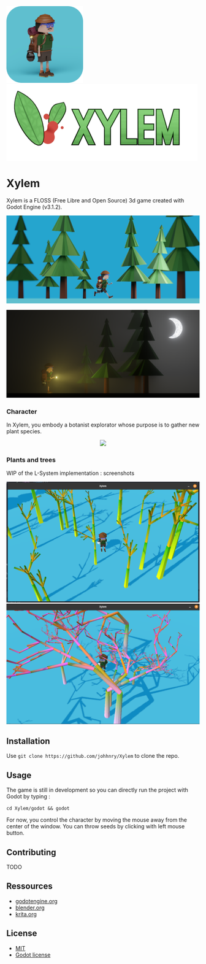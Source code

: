 ![Xylem logo](img/xylem_botanist_render_2_large_crop.png)
![Xylem logo](img/xylem_logo.png)

# Xylem
Xylem is a FLOSS (Free Libre and Open Source) 3d game created with Godot Engine (v3.1.2).

<p align="center">
  <img src="img/botanist_day_scene.png">
</p>

<p align="center">
  <img src="img/botanist_night_scene.png">
</p>

### Character
In Xylem, you embody a botanist explorator whose purpose is to gather new plant species.

<p align="center">
  <img src="img/GIF_botanist_turn_table_animations.gif">
</p>

### Plants and trees
WIP of the L-System implementation : screenshots

![trees wip](img/trees_wip_1.png)
![trees wip](img/trees_wip_2.png)

## Installation
Use `git clone https://github.com/johhnry/Xylem` to clone the repo.

## Usage
The game is still in development so you can directly run the project with Godot by typing : 

```
cd Xylem/godot && godot
```

For now, you control the character by moving the mouse away from the center of the window. 
You can throw seeds by clicking with left mouse button.

## Contributing
TODO

## Ressources
* [godotengine.org](https://godotengine.org)
* [blender.org](https://blender.org)
* [krita.org](https://krita.org)

## License
* [MIT](https://choosealicense.com/licenses/mit/)
* [Godot license](https://godotengine.org/license)
